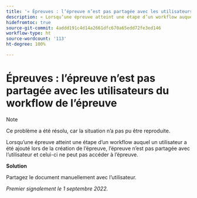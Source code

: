 ```yaml
---
title: '« Épreuves : l’épreuve n’est pas partagée avec les utilisateurs du workflow de l’épreuve »'
description: « Lorsqu’une épreuve atteint une étape d’un workflow auquel un utilisateur a été ajouté lors de la création de l’épreuve, l’épreuve n’est pas partagée avec l’utilisateur et celui-ci ne peut pas accéder à l’épreuve. »
hidefromtoc: true
source-git-commit: 4addd191c4d14a2661dfc670a65edd72fe3ed146
workflow-type: ht
source-wordcount: '113'
ht-degree: 100%

---
```



# Épreuves : l’épreuve n’est pas partagée avec les utilisateurs du workflow de l’épreuve

<!--This issue is on the WF and WFP TOCs-->

>[!NOTE]
>
>Ce problème a été résolu, car la situation n’a pas pu être reproduite.

Lorsqu’une épreuve atteint une étape d’un workflow auquel un utilisateur a été ajouté lors de la création de l’épreuve, l’épreuve n’est pas partagée avec l’utilisateur et celui-ci ne peut pas accéder à l’épreuve.

**Solution**

Partagez le document manuellement avec l’utilisateur.

_Premier signalement le 1 septembre 2022._

